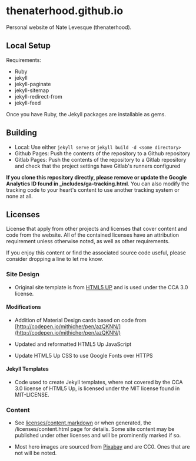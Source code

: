 thenaterhood.github.io
======================

Personal website of Nate Levesque (thenaterhood).

Local Setup
----------------------
Requirements:

* Ruby
* jekyll
* jekyll-paginate
* jekyll-sitemap
* jekyll-redirect-from
* jekyll-feed

Once you have Ruby, the Jekyll packages are installable as gems.

Building
----------------------
* Local: Use either `jekyll serve` or `jekyll build -d <some directory>`
* Github Pages: Push the contents of the repository to a Github repository
* Gitlab Pages: Push the contents of the repository to a Gitlab repository and
check that the project settings have Gitlab's runners configured

**If you clone this repository directly, please remove or update the Google
Analytics ID found in _includes/ga-tracking.html**. You can also modify the
tracking code to your heart's content to use another tracking system or none
at all.

Licenses
----------------------
License that apply from other projects and licenses that cover content and
code from the website. All of the contained licenses have an attribution
requirement unless otherwise noted, as well as other requirements.

If you enjoy this content or find the associated source code useful, please
consider dropping a line to let me know.

### Site Design

* Original site template is from [HTML5 UP](http://html5up.net) and is used
under the CCA 3.0 license.

#### Modifications
* Addition of Material Design cards based on code from
[http://codepen.io/mithicher/pen/azQKNN/](http://codepen.io/mithicher/pen/azQKNN/)

* Updated and reformatted HTML5 Up JavaScript
* Update HTML5 Up CSS to use Google Fonts over HTTPS

#### Jekyll Templates

* Code used to create Jekyll templates, where not covered by the CCA 3.0
license of HTML5 Up, is licensed under the MIT license found in MIT-LICENSE.

### Content

* See [licenses/content.markdown](licenses/content.markdown) or when generated,
the /licenses/content.html page for details. Some site content may be published
under other licenses and will be prominently marked if so.

* Most hero images are sourced from [Pixabay](http://pixabay.com) and are CC0. Ones
that are not will be noted.
